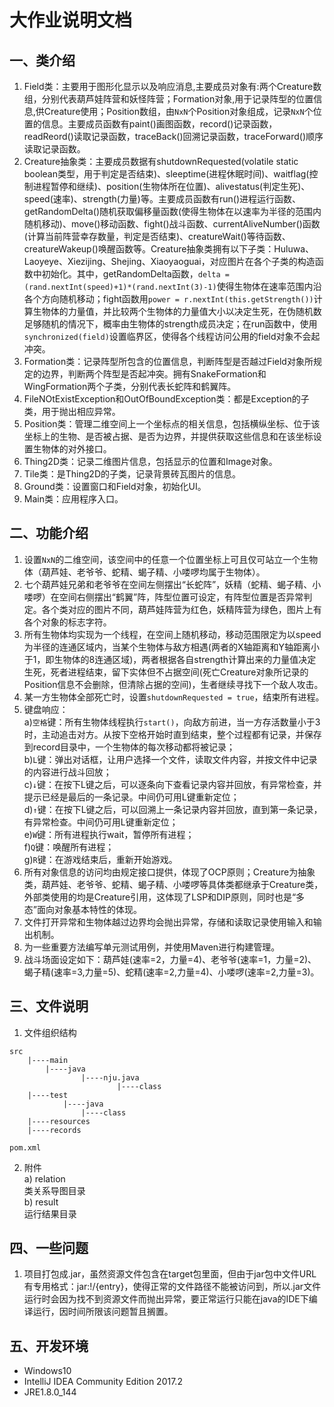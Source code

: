 # 大作业说明文档

## 一、类介绍
1. Field类：主要用于图形化显示以及响应消息,主要成员对象有:两个Creature数组，分别代表葫芦娃阵营和妖怪阵营；Formation对象,用于记录阵型的位置信息,供Creature使用；Position数组，由`NxN`个Position对象组成，记录`NxN`个位置的信息。主要成员函数有paint()画图函数，record()记录函数，readReord()读取记录函数，traceBack()回溯记录函数，traceForward()顺序读取记录函数。
2. Creature抽象类：主要成员数据有shutdownRequested(volatile static boolean类型，用于判定是否结束)、sleeptime(进程休眠时间)、waitflag(控制进程暂停和继续)、position(生物体所在位置)、alivestatus(判定生死)、speed(速率)、strength(力量)等。主要成员函数有run()进程运行函数、getRandomDelta()随机获取偏移量函数(使得生物体在以速率为半径的范围内随机移动)、move()移动函数、fight()战斗函数、currentAliveNumber()函数(计算当前阵营幸存数量，判定是否结束)、creatureWait()等待函数、creatureWakeup()唤醒函数等。Creature抽象类拥有以下子类：Huluwa、Laoyeye、Xiezijing、Shejing、Xiaoyaoguai，对应图片在各个子类的构造函数中初始化。其中，getRandomDelta函数，`delta = (rand.nextInt(speed)+1)*(rand.nextInt(3)-1)`使得生物体在速率范围内沿各个方向随机移动；fight函数用`power = r.nextInt(this.getStrength())`计算生物体的力量值，并比较两个生物体的力量值大小以决定生死，在伪随机数足够随机的情况下，概率由生物体的strength成员决定；在run函数中，使用`synchronized(field)`设置临界区，使得各个线程访问公用的field对象不会起冲突。
3. Formation类：记录阵型所包含的位置信息，判断阵型是否越过Field对象所规定的边界，判断两个阵型是否起冲突。拥有SnakeFormation和WingFormation两个子类，分别代表长蛇阵和鹤翼阵。
4. FileNOtExistException和OutOfBoundException类：都是Exception的子类，用于抛出相应异常。
5. Position类：管理二维空间上一个坐标点的相关信息，包括横纵坐标、位于该坐标上的生物、是否被占据、是否为边界，并提供获取这些信息和在该坐标设置生物体的对外接口。
6. Thing2D类：记录二维图片信息，包括显示的位置和Image对象。
7. Tile类：是Thing2D的子类，记录背景砖瓦图片的信息。
8. Ground类：设置窗口和Field对象，初始化UI。
9. Main类：应用程序入口。

## 二、功能介绍
1. 设置`NxN`的二维空间，该空间中的任意一个位置坐标上可且仅可站立一个生物体（葫芦娃、老爷爷、蛇精、蝎子精、小喽啰均属于生物体）。
2. 七个葫芦娃兄弟和老爷爷在空间左侧摆出“长蛇阵”，妖精（蛇精、蝎子精、小喽啰）在空间右侧摆出“鹤翼”阵，阵型位置可设定，有阵型位置是否异常判定。各个类对应的图片不同，葫芦娃阵营为红色，妖精阵营为绿色，图片上有各个对象的标志字符。
3. 所有生物体均实现为一个线程，在空间上随机移动，移动范围限定为以speed为半径的连通区域内，当某个生物体与敌方相遇(两者的X轴距离和Y轴距离小于1，即生物体的8连通区域)，两者根据各自strength计算出来的力量值决定生死，死者进程结束，留下实体但不占据空间(死亡Creature对象所记录的Position信息不会删除，但清除占据的空间)，生者继续寻找下一个敌人攻击。
4. 某一方生物体全部死亡时，设置`shutdownRequested = true`，结束所有进程。
5. 键盘响应：  
a)`空格`键：所有生物体线程执行`start()`，向敌方前进，当一方存活数量小于3时，主动追击对方。从按下空格开始时直到结束，整个过程都有记录，并保存到record目录中，一个生物体的每次移动都将被记录；  
b)`L`键：弹出对话框，让用户选择一个文件，读取文件内容，并按文件中记录的内容进行战斗回放；  
c)`↓`键：在按下L键之后，可以逐条向下查看记录内容并回放，有异常检查，并提示已经是最后的一条记录。中间仍可用L键重新定位；  
d)`↑`键：在按下L键之后，可以回溯上一条记录内容并回放，直到第一条记录，有异常检查。中间仍可用L键重新定位；  
e)`W`键：所有进程执行wait，暂停所有进程；  
f)`Q`键：唤醒所有进程；  
g)`R`键：在游戏结束后，重新开始游戏。  
6. 所有对象信息的访问均由规定接口提供，体现了OCP原则；Creature为抽象类，葫芦娃、老爷爷、蛇精、蝎子精、小喽啰等具体类都继承于Creature类，外部类使用的均是Creature引用，这体现了LSP和DIP原则，同时也是“多态”面向对象基本特性的体现。
7. 文件打开异常和生物体越过边界均会抛出异常，存储和读取记录使用输入和输出机制。
8. 为一些重要方法编写单元测试用例，并使用Maven进行构建管理。
9. 战斗场面设定如下：葫芦娃(速率=2，力量=4)、老爷爷(速率=1，力量=2)、蝎子精(速率=3,力量=5)、蛇精(速率=2,力量=4)、小喽啰(速率=2,力量=3)。

## 三、文件说明
1. 文件组织结构  
```
src  
    |----main  
        |----java  
                |----nju.java  
                        |----class  
    |----test  
            |----java  
                |----class  
    |----resources  
    |----records  

pom.xml
```  

2. 附件  
a) relation  
类关系导图目录  
b) result  
运行结果目录  

## 四、一些问题
1. 项目打包成.jar，虽然资源文件包含在target包里面，但由于jar包中文件URL有专用格式：jar:<url>!/{entry}，使得正常的文件路径不能被访问到，所以.jar文件运行时会因为找不到资源文件而抛出异常，要正常运行只能在java的IDE下编译运行，因时间所限该问题暂且搁置。

## 五、开发环境  
- Windows10
- IntelliJ IDEA Community Edition 2017.2
- JRE1.8.0_144
